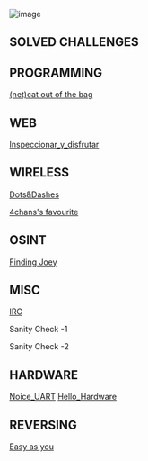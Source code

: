![image](https://user-images.githubusercontent.com/92258994/176906537-d01c013c-c8f6-42f3-ad76-04514ed4a58e.png)



## SOLVED CHALLENGES

## PROGRAMMING
[(net)cat out of the bag](https://github.com/swetaajit/indyctf/blob/main/netcat%20out%20of%20the%20bag.md)


## WEB
[Inspeccionar_y_disfrutar](https://github.com/swetaajit/indyctf/tree/main/Inspeccionar_y_disfrutar)


## WIRELESS
[Dots&Dashes](https://github.com/swetaajit/indyctf/blob/main/Dots%26Dashes.md)

[4chans's favourite](https://github.com/swetaajit/indyctf/blob/main/4chan's%20favorite/4chan's%20favorite.md)


## OSINT
[Finding Joey](https://github.com/swetaajit/indyctf/blob/main/Finding%20Joey.md)


## MISC
[IRC](https://github.com/swetaajit/indyctf/blob/main/IRC.md)

Sanity Check -1

Sanity Check -2


## HARDWARE 
[Noice_UART](https://github.com/swetaajit/indyctf/blob/main/Noice_UART.md)
[Hello_Hardware](https://github.com/swetaajit/indyctf/tree/main/Hello_Hardware)


## REVERSING
[Easy as you](https://github.com/swetaajit/indyctf/blob/main/Easy%20as%20you.md)
